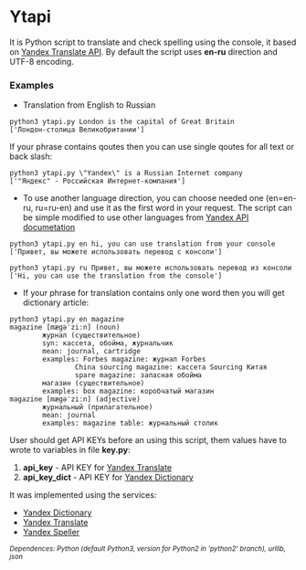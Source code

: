 # Ytapi

It is Python script to translate and check spelling using the console, it based on [Yandex Translate API](http://api.yandex.ru/translate/). By default the script uses **en-ru** direction and UTF-8 encoding.

### Examples

* Translation from English to Russian

```
python3 ytapi.py London is the capital of Great Britain
['Лондон-столица Великобритании']
```

If your phrase contains qoutes then you can use single qoutes for all text or back slash:

```
python3 ytapi.py \"Yandex\" is a Russian Internet company
['"Яндекс" - Российская Интернет-компания']
```

* To use another language direction, you can choose needed one (en=en-ru, ru=ru-en) and use it as the first word in your request. The script can be simple modified to use other languages from [Yandex API documetation](http://api.yandex.ru/translate/langs.xml)

```
python3 ytapi.py en hi, you can use translation from your console
['Привет, вы можете использовать перевод с консоли']

python3 ytapi.py ru Привет, вы можете использовать перевод из консоли
['Hi, you can use the translation from the console']
```

* If your phrase for translation contains only one word then you will get dictionary article:

```
python3 ytapi.py en magazine
magazine [mægəˈziːn] (noun)
        журнал (существительное)
        syn: кассета, обойма, журнальчик
        mean: journal, cartridge
        examples: Forbes magazine: журнал Forbes
                China sourcing magazine: кассета Sourcing Китая
                spare magazine: запасная обойма
        магазин (существительное)
        examples: box magazine: коробчатый магазин
magazine [mægəˈziːn] (adjective)
        журнальный (прилагательное)
        mean: journal
        examples: magazine table: журнальный столик
```

User should get API KEYs before an using this script, them values have to wrote to variables in file **key.py**:

1. **api_key** - API KEY for [Yandex Translate](http://api.yandex.ru/key/form.xml?service=trnsl)
2. **api\_key\_dict** - API KEY for [Yandex Dictionary](http://api.yandex.ru/key/form.xml?service=dict)

It was implemented using the services:

* [Yandex Dictionary](http://api.yandex.ru/dictionary/)
* [Yandex Translate](http://api.yandex.ru/translate/)
* [Yandex Speller](http://api.yandex.ru/speller/)

<small>*Dependences: Python (default Python3, version for Python2 in 'python2' branch), urllib, json*</small>
